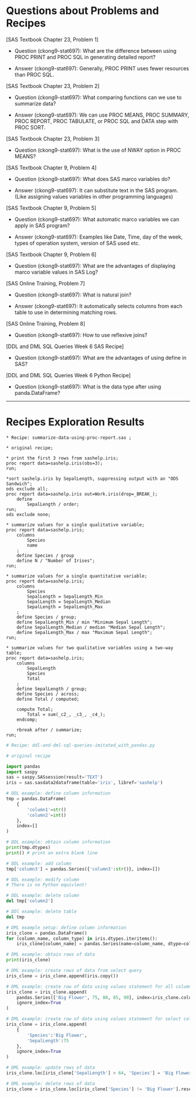 
# Questions about Problems and Recipes



[SAS Textbook Chapter 23, Problem 1]
* Question (ckong9-stat697): What are the difference between using PROC PRINT and PROC SQL in generating detailed report?
- Answer (ckong9-stat697): Generally, PROC PRINT uses fewer resources than PROC SQL.



[SAS Textbook Chapter 23, Problem 2]
* Question (ckong9-stat697): What comparing functions can we use to summarize data?
- Answer (ckong9-stat697): We can use PROC MEANS, PROC SUMMARY, PROC REPORT, PROC TABULATE, or PROC SQL and DATA step with PROC SORT.



[SAS Textbook Chapter 23, Problem 3]
* Question (ckong9-stat697): What is the use of NWAY option in PROC MEANS?



[SAS Textbook Chapter 9, Problem 4]
* Question (ckong9-stat697): What does SAS marco variables do?
- Answer (ckong9-stat697): It can substitute text in the SAS program. (Like assigning values variables in other programming languages)



[SAS Textbook Chapter 9, Problem 5]
* Question (ckong9-stat697): What automatic marco variables we can apply in SAS program?
- Answer (ckong9-stat697): Examples like Date, Time, day of the week, types of operation system, version of SAS used etc.



[SAS Textbook Chapter 9, Problem 6]
* Question (ckong9-stat697): What are the advantages of displaying marco variable values in SAS Log?



[SAS Online Training, Problem 7]
* Question (ckong9-stat697): What is natural join?
- Answer (ckong9-stat697): It automatically selects columns from each table to use in determining matching rows.



[SAS Online Training, Problem 8]
* Question (ckong9-stat697): How to use reflexive joins?



[DDL and DML SQL Queries Week 6 SAS Recipe]
* Question (ckong9-stat697): What are the advantages of using define in SAS?


[DDL and DML SQL Queries Week 6 Python Recipe]
* Question (ckong9-stat697): What is the data type after using panda.DataFrame?



***



# Recipes Exploration Results



```SAS
* Recipe: summarize-data-using-proc-report.sas ;

* original recipe;

* print the first 3 rows from sashelp.iris;
proc report data=sashelp.iris(obs=3);
run;

*sort sashelp.iris by SepalLength, suppressing output with an "ODS Sandwich";
ods exclude all;
proc report data=sashelp.iris out=Work.iris(drop=_BREAK_);
    define
        SepalLength / order;
run;
ods exclude none;

* summarize values for a single qualitative variable;
proc report data=sashelp.iris;
    columns
        Species
        name
    ;
    define Species / group
    define N / "Number of Irises";
run;

* summarize values for a single quantitative variable;
proc report data=sashelp.iris;
    columns
        Species
        SepalLength = SepalLength_Min
        SepalLength = SepalLength_Median
        SepalLength = SepalLength_Max
    ;
    define Species / group;
    define SepalLength_Min / min "Minimum Sepal Length";
    define SepalLength_Median / median "Median Sepal Length";
    define SepalLength_Max / max "Maximum Sepal Length";
run;

* summarize values for two qualitative variables using a two-way table;
proc report data=sashelp.iris;
    columns
        SepalLength
        Species
        Total
    ;
    define SepalLength / group;
    define Species / across;
    define Total / computed;

    compute Total;
        Total = sum(_c2_, _c3_, _c4_);
    endcomp;

    rbreak after / summarize;
run;
```



```Python
# Recipe: ddl-and-dml-sql-queries-imitated_with_pandas.py

# original recipe

import pandas
import saspy
sas = saspy.SASsession(result='TEXT')
iris = sas.sasdata2dataframe(table='iris', libref='sashelp')

# DDL example: define column information
tmp = pandas.DataFrame(
    {
        'column1'=str()
        'column2'=int()
    },
    index=[]
)

# DDL example: obtain column information
print(tmp.dtypes)
print() # print an extra blank line

# DDL example: add column
tmp['column3'] = pandas.Series({'column3':str()}, index=[])

# DDL example: modify column
# There is no Python equivlent!

# DDL example: delete column
del tmp['column2']

# DDl example: delete table
del tmp

# DML example setup: define column information
iris_clone = pandas.DataFrame()
for (column_name, column_type) in iris.dtypes.iteritems():
    iris_clone[column_name] = pandas.Series(name=column_name, dtype=column_type)

# DML example: obtain rows of data
print(iris_clone)

# DML example: create rows of data from select query
iris_clone = iris_clone.append(iris.copy())

# DML example: create row of data using values statement for all columns
iris_clone = iris_clone.append(
    pandas.Series(['Big Flower', 75, 80, 85, 90], index=iris_clone.columns),
    ignore_index=True
)

# DML example: create row of data using values statement for select columns
iris_clone = iris_clone.append(
    {
        'Species':'Big Flower',
        'SepalLength':75
    },
    ignore_index=True
)

# DML example: update rows of data
iris_clone.loc[iris_clone['SepalLength'] > 64, 'Species'] = 'Big Flower'

# DML example: delete rows of data
iris_clone = iris_clone.loc[iris_clone['Species'] != 'Big Flower'].reset_index(drop=True)

```
